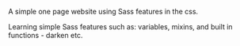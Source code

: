 A simple one page website using Sass features in the css.

Learning simple Sass features such as: 
variables, mixins, and built in functions - darken etc.
